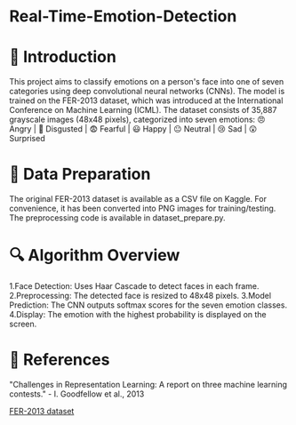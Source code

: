 # Real-Time-Emotion-Detection
# 📌 Introduction 
This project aims to classify emotions on a person's face into one of seven categories using deep convolutional neural networks (CNNs). The model is trained on the FER-2013 dataset, which was introduced at the International Conference on Machine Learning (ICML). The dataset consists of 35,887 grayscale images (48x48 pixels), categorized into seven emotions:
😠 Angry | 🤢 Disgusted | 😨 Fearful | 😃 Happy | 😐 Neutral | 😢 Sad | 😲 Surprised


# 📌 Data Preparation 
The original FER-2013 dataset is available as a CSV file on Kaggle. For convenience, it has been converted into PNG images for training/testing. The preprocessing code is available in dataset_prepare.py.


# 🔍 Algorithm Overview
1.Face Detection: Uses Haar Cascade to detect faces in each frame.
2.Preprocessing: The detected face is resized to 48x48 pixels.
3.Model Prediction: The CNN outputs softmax scores for the seven emotion classes.
4.Display: The emotion with the highest probability is displayed on the screen.


# 🔗  References
"Challenges in Representation Learning: A report on three machine learning contests." - I. Goodfellow et al., 2013

[FER-2013 dataset](https://www.kaggle.com/datasets/msambare/fer2013)


